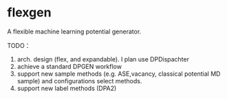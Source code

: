 # flexgen
A flexible machine learning potential generator.

TODO：

1. arch. design (flex, and expandable). I plan use DPDispachter
2. achieve a standard DPGEN workflow
3. support new sample methods (e.g. ASE,vacancy, classical potential MD sample) and configurations select methods.
4. support new label methods (DPA2)
